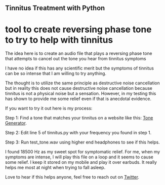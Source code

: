 ## Tinnitus Treatment with Python

# tool to create reversing phase tone to try to help with tinnitus

The idea here is to create an audio file that plays a reversing phase tone that attempts to cancel out the tone you hear from tinnitus symptoms

I have no idea if this has any scientific merit but the symptoms of tinnitus can be so intense that I am willing to try anything.

The thought is to utilize the same principle as destructive noise cancellation but in reality this does not cause destructive noise cancellation
because tinnitus is not a physical noise but a sensation. However, in my testing this has shown to provide me some relief even if that is anecdotal evidence.

If you want to try it out here is my process:

Step 1: Find a tone that matches your tinnitus on a website like this: [Tone Generator](https://www.szynalski.com/tone-generator/).

Step 2: Edit line 5 of tinnitus.py with your frequency you found in step 1.

Step 3: Run test_tone.wav using higher end headphones to see if this helps. 

I found 18500 Hz as my sweet spot for symptomatic relief. For me, when my symptoms are intense, I will play this file on a loop and it seems to cause
some relief. I keep it stored on my mobile and play it over earbuds. It really helps me most at night when trying to fall asleep. 

Love to hear if this helps anyone, feel free to reach out on [Twitter](https://twitter.com/NuclearGeeketh).